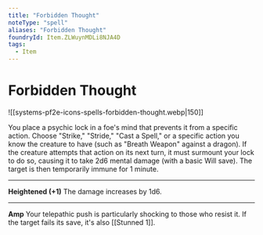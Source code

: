 ```yaml
---
title: "Forbidden Thought"
noteType: "spell"
aliases: "Forbidden Thought"
foundryId: Item.ZLWuynMDLi8NJA4D
tags:
  - Item
---
```


# Forbidden Thought
![[systems-pf2e-icons-spells-forbidden-thought.webp|150]]

You place a psychic lock in a foe's mind that prevents it from a specific action. Choose "Strike," "Stride," "Cast a Spell," or a specific action you know the creature to have (such as "Breath Weapon" against a dragon). If the creature attempts that action on its next turn, it must surmount your lock to do so, causing it to take 2d6 mental damage (with a basic Will save). The target is then temporarily immune for 1 minute.

* * *

**Heightened (+1)** The damage increases by 1d6.

* * *

**Amp** Your telepathic push is particularly shocking to those who resist it. If the target fails its save, it's also [[Stunned 1]].
